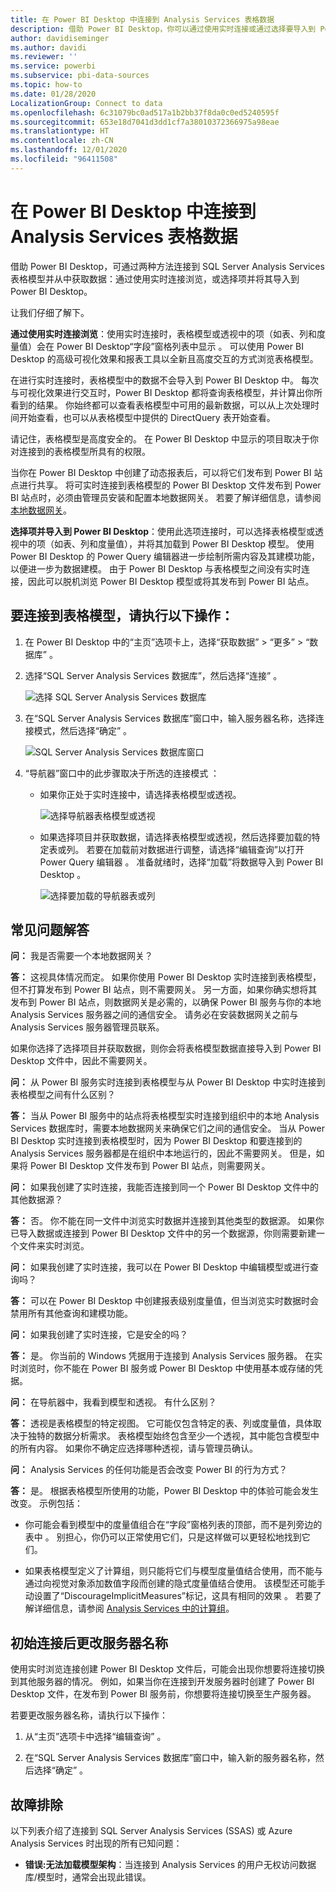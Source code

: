 ```yaml
---
title: 在 Power BI Desktop 中连接到 Analysis Services 表格数据
description: 借助 Power BI Desktop，你可以通过使用实时连接或通过选择要导入到 Power BI Desktop 的项来连接到 SQL Server Analysis Services 表格模型并从中获取数据。
author: davidiseminger
ms.author: davidi
ms.reviewer: ''
ms.service: powerbi
ms.subservice: pbi-data-sources
ms.topic: how-to
ms.date: 01/28/2020
LocalizationGroup: Connect to data
ms.openlocfilehash: 6c31079bc0ad517a1b2bb37f8da0c0ed5240595f
ms.sourcegitcommit: 653e18d7041d3dd1cf7a38010372366975a98eae
ms.translationtype: HT
ms.contentlocale: zh-CN
ms.lasthandoff: 12/01/2020
ms.locfileid: "96411508"
---
```

# <a name="connect-to-analysis-services-tabular-data-in-power-bi-desktop"></a>在 Power BI Desktop 中连接到 Analysis Services 表格数据
借助 Power BI Desktop，可通过两种方法连接到 SQL Server Analysis Services 表格模型并从中获取数据：通过使用实时连接浏览，或选择项并将其导入到 Power BI Desktop。

让我们仔细了解下。

**通过使用实时连接浏览**：使用实时连接时，表格模型或透视中的项（如表、列和度量值）会在 Power BI Desktop“字段”窗格列表中显示  。 可以使用 Power BI Desktop 的高级可视化效果和报表工具以全新且高度交互的方式浏览表格模型。

在进行实时连接时，表格模型中的数据不会导入到 Power BI Desktop 中。 每次与可视化效果进行交互时，Power BI Desktop 都将查询表格模型，并计算出你所看到的结果。 你始终都可以查看表格模型中可用的最新数据，可以从上次处理时间开始查看，也可以从表格模型中提供的 DirectQuery 表开始查看。 

请记住，表格模型是高度安全的。 在 Power BI Desktop 中显示的项目取决于你对连接到的表格模型所具有的权限。

当你在 Power BI Desktop 中创建了动态报表后，可以将它们发布到 Power BI 站点进行共享。 将可实时连接到表格模型的 Power BI Desktop 文件发布到 Power BI 站点时，必须由管理员安装和配置本地数据网关。 若要了解详细信息，请参阅[本地数据网关](service-gateway-onprem.md)。

**选择项并导入到 Power BI Desktop**：使用此选项连接时，可以选择表格模型或透视中的项（如表、列和度量值），并将其加载到 Power BI Desktop 模型。 使用 Power BI Desktop 的 Power Query 编辑器进一步绘制所需内容及其建模功能，以便进一步为数据建模。 由于 Power BI Desktop 与表格模型之间没有实时连接，因此可以脱机浏览 Power BI Desktop 模型或将其发布到 Power BI 站点。

## <a name="to-connect-to-a-tabular-model"></a>要连接到表格模型，请执行以下操作：
1. 在 Power BI Desktop 中的“主页”选项卡上，选择“获取数据” > “更多” > “数据库”     。
   
1. 选择“SQL Server Analysis Services 数据库”，然后选择“连接”   。
   
   ![选择 SQL Server Analysis Services 数据库](media/desktop-analysis-services-tabular-data/pbid_sqlas_getdata_as.png)
3. 在“SQL Server Analysis Services 数据库”窗口中，输入服务器名称，选择连接模式，然后选择“确定”    。
   
   ![SQL Server Analysis Services 数据库窗口](media/desktop-analysis-services-tabular-data/pbid_sqlas_getdata_as_server.png)
4. “导航器”窗口中的此步骤取决于所选的连接模式  ：

   - 如果你正处于实时连接中，请选择表格模型或透视。
  
      ![选择导航器表格模型或透视](media/desktop-analysis-services-tabular-data/pbid_sqlas_getdata_as_live.png)
   - 如果选择项目并获取数据，请选择表格模型或透视，然后选择要加载的特定表或列。 若要在加载前对数据进行调整，请选择“编辑查询”以打开 Power Query 编辑器  。 准备就绪时，选择“加载”将数据导入到 Power BI Desktop  。

      ![选择要加载的导航器表或列](media/desktop-analysis-services-tabular-data/pbid_sqlas_getdata_as_select.png)

## <a name="frequently-asked-questions"></a>常见问题解答
**问：** 我是否需要一个本地数据网关？

**答：** 这视具体情况而定。 如果你使用 Power BI Desktop 实时连接到表格模型，但不打算发布到 Power BI 站点，则不需要网关。 另一方面，如果你确实想将其发布到 Power BI 站点，则数据网关是必需的，以确保 Power BI 服务与你的本地 Analysis Services 服务器之间的通信安全。 请务必在安装数据网关之前与 Analysis Services 服务器管理员联系。

如果你选择了选择项目并获取数据，则你会将表格模型数据直接导入到 Power BI Desktop 文件中，因此不需要网关。

**问：** 从 Power BI 服务实时连接到表格模型与从 Power BI Desktop 中实时连接到表格模型之间有什么区别？

**答：** 当从 Power BI 服务中的站点将表格模型实时连接到组织中的本地 Analysis Services 数据库时，需要本地数据网关来确保它们之间的通信安全。 当从 Power BI Desktop 实时连接到表格模型时，因为 Power BI Desktop 和要连接到的 Analysis Services 服务器都是在组织中本地运行的，因此不需要网关。 但是，如果将 Power BI Desktop 文件发布到 Power BI 站点，则需要网关。

**问：** 如果我创建了实时连接，我能否连接到同一个 Power BI Desktop 文件中的其他数据源？

**答：** 否。 你不能在同一文件中浏览实时数据并连接到其他类型的数据源。 如果你已导入数据或连接到 Power BI Desktop 文件中的另一个数据源，你则需要新建一个文件来实时浏览。

**问：** 如果我创建了实时连接，我可以在 Power BI Desktop 中编辑模型或进行查询吗？

**答：** 可以在 Power BI Desktop 中创建报表级别度量值，但当浏览实时数据时会禁用所有其他查询和建模功能。

**问：** 如果我创建了实时连接，它是安全的吗？

**答：** 是。 你当前的 Windows 凭据用于连接到 Analysis Services 服务器。 在实时浏览时，你不能在 Power BI 服务或 Power BI Desktop 中使用基本或存储的凭据。

**问：** 在导航器中，我看到模型和透视。 有什么区别？

**答：** 透视是表格模型的特定视图。 它可能仅包含特定的表、列或度量值，具体取决于独特的数据分析需求。 表格模型始终包含至少一个透视，其中能包含模型中的所有内容。 如果你不确定应选择哪种透视，请与管理员确认。

**问：** Analysis Services 的任何功能是否会改变 Power BI 的行为方式？

**答：** 是。 根据表格模型所使用的功能，Power BI Desktop 中的体验可能会发生改变。 示例包括：
* 你可能会看到模型中的度量值组合在“字段”窗格列表的顶部，而不是列旁边的表中  。 别担心，你仍可以正常使用它们，只是这样做可以更轻松地找到它们。

* 如果表格模型定义了计算组，则只能将它们与模型度量值结合使用，而不能与通过向视觉对象添加数值字段而创建的隐式度量值结合使用。 该模型还可能手动设置了“DiscourageImplicitMeasures”标记，这具有相同的效果  。 若要了解详细信息，请参阅 [Analysis Services 中的计算组](/analysis-services/tabular-models/calculation-groups#benefits)。

## <a name="to-change-the-server-name-after-initial-connection"></a>初始连接后更改服务器名称
使用实时浏览连接创建 Power BI Desktop 文件后，可能会出现你想要将连接切换到其他服务器的情况。 例如，如果当你在连接到开发服务器时创建了 Power BI Desktop 文件，在发布到 Power BI 服务前，你想要将连接切换至生产服务器。

若要更改服务器名称，请执行以下操作：

1. 从“主页”选项卡中选择“编辑查询”   。

2. 在“SQL Server Analysis Services 数据库”窗口中，输入新的服务器名称，然后选择“确定”    。

   
## <a name="troubleshooting"></a>故障排除 
以下列表介绍了连接到 SQL Server Analysis Services (SSAS) 或 Azure Analysis Services 时出现的所有已知问题： 

* **错误:无法加载模型架构**：当连接到 Analysis Services 的用户无权访问数据库/模型时，通常会出现此错误。